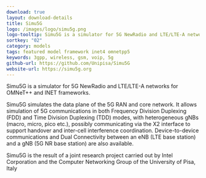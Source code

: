 ```yaml
---
download: true
layout: download-details
title: Simu5G
logo: /images/logo/simu5g.png
logo-tooltip: Simu5G is a simulator for 5G NewRadio and LTE/LTE-A networks for OMNeT++ and INET frameworks.
sortkey: "02"
category: models
tags: featured model framework inet4 omnetpp5
keywords: 3gpp, wireless, gsm, voip, 5g
github-url: https://github.com/Unipisa/Simu5G
website-url: https://simu5g.org
---
```


Simu5G is a simulator for 5G NewRadio and LTE/LTE-A networks for OMNeT++ and INET frameworks.

Simu5G simulates the data plane of the 5G RAN and core network. It allows simulation of
5G communications in both Frequency Division Duplexing (FDD) and Time Division Duplexing (TDD) modes,
with heterogeneous gNBs (macro, micro, pico etc.), possibly communicating via the X2 interface to support
handover and inter-cell interference coordination. Device-to-device communications and Dual Connectivity
between an eNB (LTE base station) and a gNB (5G NR base station) are also available.

Simu5G is the result of a joint research project carried out by Intel Corporation and
the Computer Networking Group of the University of Pisa, Italy
